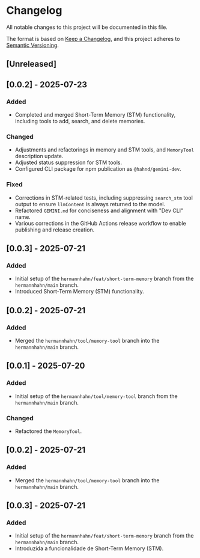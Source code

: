 # Changelog

All notable changes to this project will be documented in this file.

The format is based on [Keep a Changelog](https://keepachangelog.com/en/1.0.0/),
and this project adheres to [Semantic Versioning](https://semver.org/spec/v2.0.0.html).

## [Unreleased]

## [0.0.2] - 2025-07-23

### Added

- Completed and merged Short-Term Memory (STM) functionality, including tools to add, search, and delete memories.

### Changed

- Adjustments and refactorings in memory and STM tools, and `MemoryTool` description update.
- Adjusted status suppression for STM tools.
- Configured CLI package for npm publication as `@hahnd/gemini-dev`.

### Fixed

- Corrections in STM-related tests, including suppressing `search_stm` tool output to ensure `llmContent` is always returned to the model.
- Refactored `GEMINI.md` for conciseness and alignment with "Dev CLI" name.
- Various corrections in the GitHub Actions release workflow to enable publishing and release creation.

## [0.0.3] - 2025-07-21

### Added

- Initial setup of the `hermannhahn/feat/short-term-memory` branch from the `hermannhahn/main` branch.
- Introduced Short-Term Memory (STM) functionality.

## [0.0.2] - 2025-07-21

### Added

- Merged the `hermannhahn/tool/memory-tool` branch into the `hermannhahn/main` branch.

## [0.0.1] - 2025-07-20

### Added

- Initial setup of the `hermannhahn/tool/memory-tool` branch from the `hermannhahn/main` branch.

### Changed

- Refactored the `MemoryTool`.

## [0.0.2] - 2025-07-21

### Added

- Merged the `hermannhahn/tool/memory-tool` branch into the `hermannhahn/main` branch.

## [0.0.3] - 2025-07-21

### Added

- Initial setup of the `hermannhahn/feat/short-term-memory` branch from the `hermannhahn/main` branch.
- Introduzida a funcionalidade de Short-Term Memory (STM).
